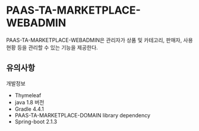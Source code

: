 # PAAS-TA-MARKETPLACE-WEBADMIN
PAAS-TA-MARKETPLACE-WEBADMIN은 관리자가 상품 및 카테고리, 판매자, 사용 현황 등을 관리할 수 있는 기능을 제공한다.

## 유의사항
개발정보
- Thymeleaf
- java 1.8 버전
- Gradle 4.4.1
- PAAS-TA-MARKETPLACE-DOMAIN library dependency
- Spring-boot 2.1.3
